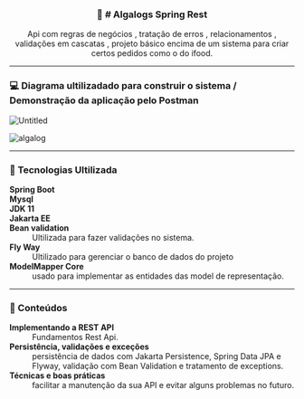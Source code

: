 <p align="center">
  <h3 align="center">🚀 # Algalogs Spring Rest</h3>

  <p align="center">
   Api com regras de negócios , tratação de erros , relacionamentos , validações em cascatas , projeto básico encima de um sistema para criar certos pedidos como o do ifood.
   
  </p>
</p>

<hr />

### 💻 Diagrama ultilizadado para construir  o sistema  / Demonstração da aplicação pelo Postman

![Untitled](https://user-images.githubusercontent.com/48605830/129493673-faafeb94-a827-4730-9b26-bf985d6a498f.png)

![algalog](https://user-images.githubusercontent.com/48605830/129494384-79aa1632-a6b9-49cf-a581-69661098a006.gif)

<hr />

### 🔖 Tecnologias Ultilizada

<dl>
<dt><strong>Spring Boot</strong></dt>
<dt><strong>Mysql</strong></dt>
<dt><strong>JDK 11</strong></dt>
<dt><strong>Jakarta EE</strong></dt>

<dt><strong>Bean validation</strong></dt>
<dd>Ultilizada para fazer validações no sistema.</dd>

<dt><strong>Fly Way</strong></dt>
<dd>Ultilizado para gerenciar o banco de dados do projeto</dd>

  <dt><strong>ModelMapper Core</strong></dt>
<dd>usado para implementar as entidades das model de representação.</dd>
  
</dl>

<hr>

### 📑 Conteúdos 

<dl>
<dt><strong>Implementando a REST API</strong></dt>
<dd>Fundamentos Rest Api.</dd>

<dt><strong>Persistência, validações e exceções</strong></dt>
<dd> persistência de dados com Jakarta Persistence, Spring Data JPA e Flyway, validação com Bean Validation e tratamento de exceptions.</dd>

<dt><strong>Técnicas e boas práticas</strong></dt>
<dd>facilitar a manutenção da sua API e evitar alguns problemas no futuro.</dd>


</dl>
